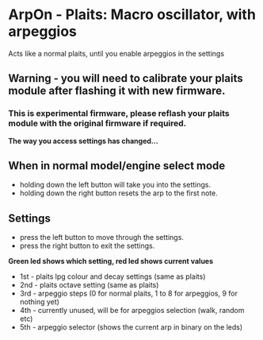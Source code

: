 # ArpOn - Plaits: Macro oscillator, with arpeggios

Acts like a normal plaits, until you enable arpeggios in the settings

## Warning - you will need to calibrate your plaits module after flashing it with new firmware.
### This is experimental firmware, please reflash your plaits module with the original firmware if required.


**The way you access settings has changed...**

## When in normal model/engine select mode
* holding down the left button will take you into the settings.
* holding down the right button resets the arp to the first note.

## Settings 

* press the left button to move through the settings.
* press the right button to exit the settings.

**Green led shows which setting, red led shows current values**
* 1st - plaits lpg colour and decay settings (same as plaits)
* 2nd - plaits octave setting (same as plaits)
* 3rd - arpeggio steps (0 for normal plaits, 1 to 8 for arpeggios, 9 for nothing yet)
* 4th - currently unused, will be for arpeggios selection (walk, random etc)
* 5th - arpeggio selector (shows the current arp in binary on the leds)
